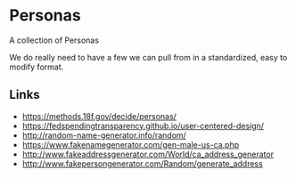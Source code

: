 # Personas
A collection of Personas

We do really need to have a few we can pull from in a standardized, easy to modify format.

## Links
- https://methods.18f.gov/decide/personas/
- https://fedspendingtransparency.github.io/user-centered-design/
- http://random-name-generator.info/random/
- https://www.fakenamegenerator.com/gen-male-us-ca.php
- http://www.fakeaddressgenerator.com/World/ca_address_generator
- http://www.fakepersongenerator.com/Random/generate_address
